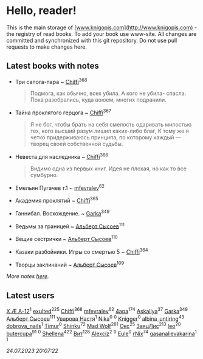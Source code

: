 # Hello, reader!
This is the main storage of [www.knigopis.com](http://www.knigopis.com) - the registry of read books.
To add your book use www-site. All changes are committed and synchronized with this git repository.
Do not use pull requests to make changes here.


## Latest books with notes
* Три сапога-пара ~ [Chiffi](users/105/105831994080785626680-google)<sup>368</sup>
    > Подмога, как обычно, всех убила. А кого не убила- спасла. Пока разобрались, куда воюем, многих подранили.

* Тайна проклятого герцога ~ [Chiffi](users/105/105831994080785626680-google)<sup>367</sup>
    > Я не бог, чтобы брать на себя смелость одаривать милостью тех, кого высший разум лишил каких-либо благ,  К тому же я четко придерживаюсь принципа, по которому каждый — творец своей собственной судьбы.

* Невеста для наследника ~ [Chiffi](users/105/105831994080785626680-google)<sup>366</sup>
    > Видимо одна из первых книг.  Идея не плохая, но как то все сумбурно.

* Емельян Пугачев т.1 ~ [mfevralev](users/140/140966150-vkontakte)<sup>62</sup>

* Академия проклятий ~ [Chiffi](users/105/105831994080785626680-google)<sup>365</sup>

* Ганнибал. Восхождение. ~ [Garka](users/115/115753719718250012620-google)<sup>349</sup>

* Ведьмы за границей ~ [Альберт Сысоев](users/474/47446642-vkontakte)<sup>111</sup>

* Вещие сестрички ~ [Альберт Сысоев](users/474/47446642-vkontakte)<sup>110</sup>

* Казаки разбойники. Игры со смертью 5 ~ [Chiffi](users/105/105831994080785626680-google)<sup>364</sup>

* Творцы заклинаний ~ [Альберт Сысоев](users/474/47446642-vkontakte)<sup>109</sup>


_More notes [here](latest_books_with_notes.md)._


## Latest users
[X Æ A-12](users/115/115609550904757194526-google)<sup>1</sup> 
[exulted](users/100/100599204551896265722-google)<sup>225</sup> 
[Chiffi](users/105/105831994080785626680-google)<sup>368</sup> 
[mfevralev](users/140/140966150-vkontakte)<sup>62</sup> 
[4apa](users/117/117392596378069249667-google)<sup>174</sup> 
[Askaliya](users/326/326783541-vkontakte)<sup>37</sup> 
[Garka](users/115/115753719718250012620-google)<sup>349</sup> 
[Альберт Сысоев](users/474/47446642-vkontakte)<sup>111</sup> 
[Уварова Настя](users/720/720637983-vkontakte)<sup>1</sup> 
[Nika](users/112/112175696674200715149-google)<sup>0</sup> 
[](users/101/101637604397474908542-google)<sup>0</sup> 
[Knigger](users/762/762419130-vkontakte)<sup>0</sup> 
[albina_untiring](users/257/2579695-vkontakte)<sup>43</sup> 
[dobrova_nails](users/606/6069210-vkontakte)<sup>1</sup> 
[Timur](users/107/107645396695684639157-google)<sup>0</sup> 
[Shinku](users/109/109176126475581739292-google)<sup>72</sup> 
[Mad Wolf](users/947/94738840-vkontakte)<sup>281</sup> 
[Окс](users/102/102536471289425216982-google)<sup>25</sup> 
[ЗаяцЛис](users/112/112388384595246311466-google)<sup>213</sup> 
[leo](users/106/106915386474260202605-google)<sup>20</sup> 
[butercupa](users/193/193697993-vkontakte)<sup>91</sup> 
[](users/113/113891504788165801147-google)<sup>0</sup> 
[Shellena](users/134/13413591548892934957-mailru)<sup>422</sup> 
[Вит](users/300/300273923-vkontakte)<sup>128</sup> 
[Alexciz](users/104/104402554069177138887-google)<sup>2</sup> 
[](users/106/106998138906207539605-google)<sup>0</sup> 
[Eule](users/111/111792174175954051826-google)<sup>0</sup> 
[rNix](users/227/22742452-yandex)<sup>74</sup> 
[gasanalievakarina](users/563/563255998-yandex)<sup>1</sup> 
[](users/111/111615427149312226167-google)<sup>1</sup> 


_24.07.2023 20:07:22_
